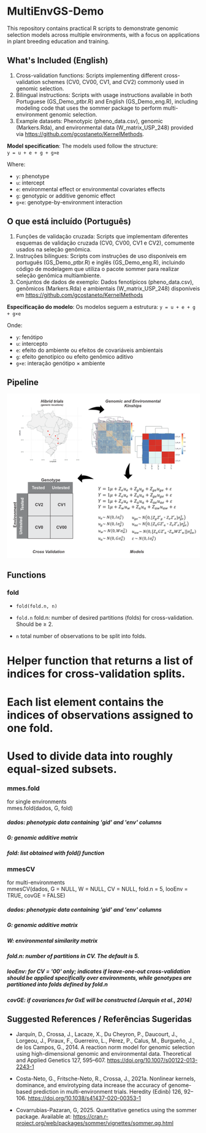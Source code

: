 # MultiEnvGS-Demo
This repository contains practical R scripts to demonstrate genomic selection models across multiple environments, with a focus on applications in plant breeding education and training.

## What's Included (English)
1) Cross-validation functions: Scripts implementing different cross-validation schemes (CV0, CV00, CV1, and CV2) commonly used in genomic selection.
2) Bilingual instructions: Scripts with usage instructions available in both Portuguese (GS_Demo_ptbr.R) and English (GS_Demo_eng.R), including modeling code that uses the sommer package to perform multi-environment genomic selection.
3) Example datasets: Phenotypic (pheno_data.csv), genomic (Markers.Rda), and environmental data (W_matrix_USP_248) provided via https://github.com/gcostaneto/KernelMethods.

**Model specification**: The models used follow the structure:  
`y = u + e + g + g×e`  

Where:  
- `y`: phenotype  
- `u`: intercept  
- `e`: environmental effect or environmental covariates effects  
- `g`: genotypic or additive genomic effect  
- `g×e`: genotype-by-environment interaction 


##  O que está incluído (Português)
1) Funções de validação cruzada: Scripts que implementam diferentes esquemas de validação cruzada (CV0, CV00, CV1 e CV2), comumente usados na seleção genômica.
2) Instruções bilíngues: Scripts com instruções de uso disponíveis em português (GS_Demo_ptbr.R) e inglês (GS_Demo_eng.R), incluindo código de modelagem que utiliza o pacote sommer para realizar seleção genômica multiambiente.
3) Conjuntos de dados de exemplo: Dados fenotípicos (pheno_data.csv), genômicos (Markers.Rda) e ambientais (W_matrix_USP_248) disponíveis em https://github.com/gcostaneto/KernelMethods

**Especificação do modelo**: Os modelos seguem a estrutura:
`y = u + e + g + g×e`  

Onde:
- `y`: fenótipo
- `u`: intercepto
- `e`: efeito do ambiente ou efeitos de covariáveis ambientais
- `g`: efeito genotípico ou efeito genômico aditivo
- `g×e`: interação genótipo × ambiente

## Pipeline
<img src="Pipeline.png" alt="Esquema geral da análise" width="700">

## Functions
### fold
- `fold(fold.n, n)`

- `fold.n` fold.n: number of desired partitions (folds) for cross-validation. Should be ≥ 2.
- `n` total number of observations to be split into folds.

# Helper function that returns a list of indices for cross-validation splits.
# Each list element contains the indices of observations assigned to one fold.
# Used to divide data into roughly equal-sized subsets.


### mmes.fold
for single environments  
mmes.fold(dados, G, fold)

##### dados: phenotypic data containing 'gid' and 'env' columns  
##### G: genomic additive matrix  
##### fold: list obtained with fold() function  

### mmesCV
for multi-environments  
mmesCV(dados, G = NULL, W = NULL, CV = NULL, fold.n = 5, looEnv = TRUE, covGE = FALSE)

##### dados: phenotypic data containing 'gid' and 'env' columns  
##### G: genomic additive matrix  
##### W: environmental similarity matrix  
##### fold.n: number of partitions in CV. The default is 5.  
##### looEnv: for CV = '00' only; indicates if leave-one-out cross-validation should be applied specifically over environments, while genotypes are partitioned into folds defined by fold.n  
##### covGE: if covariances for GxE will be constructed (Jarquín et al., 2014)  


##  Suggested References / Referências Sugeridas
- Jarquín, D., Crossa, J., Lacaze, X., Du Cheyron, P., Daucourt, J., Lorgeou, J., Piraux, F., Guerreiro, L., Pérez, P., Calus, M., Burgueño, J., de los Campos, G., 2014. A reaction norm model for genomic selection using high-dimensional genomic and environmental data. Theoretical and Applied Genetics 127, 595–607. https://doi.org/10.1007/s00122-013-2243-1

- Costa-Neto, G., Fritsche-Neto, R., Crossa, J., 2021a. Nonlinear kernels, dominance, and envirotyping data increase the accuracy of genome-based prediction in multi-environment trials. Heredity (Edinb) 126, 92–106. https://doi.org/10.1038/s41437-020-00353-1

- Covarrubias-Pazaran, G, 2025. Quantitative genetics using the sommer package. Available at: https://cran.r-project.org/web/packages/sommer/vignettes/sommer.qg.html
